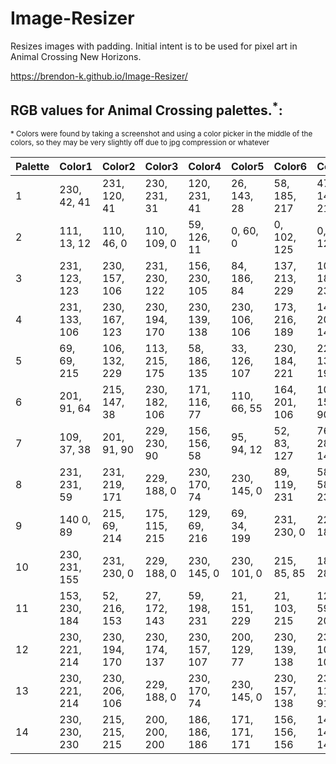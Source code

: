 # Image-Resizer
Resizes images with padding. Initial intent is to be used for pixel art in Animal Crossing New Horizons.

https://brendon-k.github.io/Image-Resizer/

## RGB values for Animal Crossing palettes.<sup>\*</sup>:

<sup>\* Colors were found by taking a screenshot and using a color picker in the middle of the colors, so they may be very slightly off due to jpg compression or whatever</sup>

| Palette | Color1        | Color2        | Color3        | Color4        | Color5        | Color6        | Color7        | Color8        | Color9        | Color10       | Color11       | Color12       | Color13       | Color14       | Color15       |
|---------|---------------|---------------|---------------|---------------|---------------|---------------|---------------|---------------|---------------|---------------|---------------|---------------|---------------|---------------|---------------|
| 1       | 230, 42, 41   | 231, 120, 41  | 230, 231, 31  | 120, 231, 41  | 26, 143, 28   | 58, 185, 217  | 47, 148, 218  | 62, 63, 229   | 140, 77, 228  | 231, 90, 203  | 230, 171, 155 | 142, 81, 63   | 230, 230, 230 | 112, 112, 112 | 0, 0, 0       |
| 2       | 111, 13, 12   | 110, 46, 0    | 110, 109, 0   | 59, 126, 11   | 0, 60, 0      | 0, 102, 125   | 0, 79, 126    | 13, 13, 111   | 67, 22, 127   | 125, 22, 105  | 110, 66, 55   | 45, 13, 0     | 110, 110, 110 | 46, 46, 46    | 0, 0, 0       |
| 3       | 231, 123, 123 | 230, 157, 106 | 231, 230, 122 | 156, 230, 105 | 84, 186, 84   | 137, 213, 229 | 106, 182, 231 | 122, 123, 231 | 156, 106, 231 | 230, 138, 211 | 231, 194, 185 | 215, 148, 129 | 230, 230, 230 | 171, 171, 171 | 126, 126, 126 |
| 4       | 231, 133, 106 | 230, 167, 123 | 230, 194, 170 | 230, 139, 138 | 230, 106, 106 | 173, 216, 189 | 148, 201, 149 | 69, 156, 122  | 158, 200, 90  | 230, 210, 123 | 230, 197, 58  | 201, 153, 77  | 230, 216, 215 | 171, 125, 135 | 111, 64, 82   |
| 5       | 69, 69, 215   | 106, 132, 229 | 113, 215, 175 | 58, 186, 135  | 33, 126, 107  | 230, 184, 221 | 229, 139, 193 | 171, 53, 149  | 216, 69, 98   | 230, 163, 58  | 231, 231, 75  | 171, 171, 37  | 215, 224, 229 | 114, 148, 157 | 0, 59, 95     |
| 6       | 201, 91, 64   | 215, 147, 38  | 230, 182, 106 | 171, 116, 77  | 110, 66, 55   | 164, 201, 106 | 105, 156, 90  | 65, 110, 55   | 89, 126, 109  | 149, 186, 178 | 136, 136, 186 | 89, 90, 172   | 230, 222, 185 | 140, 110, 102 | 76, 53, 37    |
| 7       | 109, 37, 38   | 201, 91, 90   | 229, 230, 90  | 156, 156, 58  | 95, 94, 12    | 52, 83, 127   | 76, 28, 140   | 28, 37, 76    | 45, 77, 38    | 75, 127, 63   | 113, 156, 139 | 78, 110, 97   | 201, 205, 216 | 78, 103, 108  | 12, 28, 44    |
| 8       | 231, 231, 59  | 231, 219, 171 | 229, 188, 0   | 230, 170, 74  | 230, 145, 0   | 89, 119, 231  | 58. 58, 230   | 12, 13, 140   | 12, 83, 125   | 230, 154, 216 | 230, 106, 156 | 230, 74, 75   | 230, 230, 230 | 124, 125, 171 | 13, 13, 77    |
| 9       | 140 0, 89     | 215, 69, 214  | 175, 115, 215 | 129, 69, 216  | 69, 34, 199   | 231, 230, 0   | 229, 188, 0   | 230, 151, 22  | 230, 119, 37  | 195, 231, 37  | 120, 201, 64  | 32, 156, 84   | 230, 231, 215 | 75, 127, 63   | 0, 60, 0      |
| 10      | 230, 231, 155 | 231, 230, 0   | 229, 188, 0   | 230, 145, 0   | 230, 101, 0   | 215, 85, 85   | 186, 28, 27   | 125, 0, 0     | 155, 0, 96    | 215, 37, 111  | 231, 123, 146 | 230, 170, 170 | 230, 216, 215 | 156, 90, 91   | 61, 13, 13    |
| 11      | 153, 230, 184 | 52, 216, 153  | 27, 172, 143  | 59, 198, 231  | 21, 151, 229  | 21, 103, 215  | 12, 59, 201   | 12, 13, 157   | 73, 41, 186   | 119, 53, 215  | 79, 0, 127    | 46, 0, 77     | 216, 227, 277 | 80, 96, 156   | 13, 13, 77    |
| 12      | 230, 221, 214 | 230, 194, 170 | 230, 174, 137 | 230, 157, 107 | 200, 129, 77  | 230, 139, 138 | 230, 106, 106 | 201, 91, 90   | 186, 94, 69   | 141, 78, 60   | 141, 95, 61   | 110, 73, 46   | 76, 50, 27    | 46, 21, 0     | 0, 0, 0       |
| 13      | 230, 221, 214 | 230, 206, 106 | 229, 188, 0   | 230, 170, 74  | 230, 145, 0   | 230, 157, 138 | 230, 119, 91  | 215, 87, 52   | 186, 53, 12   | 141, 37, 0    | 171, 95, 37   | 156, 72, 12   | 110, 46, 0    | 77, 34, 0     | 45, 13, 0     |
| 14      | 230, 230, 230 | 215, 215, 215 | 200, 200, 200 | 186, 186, 186 | 171, 171, 171 | 156, 156, 156 | 141, 141, 141 | 126, 126, 126 | 110, 110, 110 | 95, 95, 95    | 77, 77, 77    | 61, 61, 61    | 46, 46, 46    | 28, 28, 28    | 0, 0, 0       |

